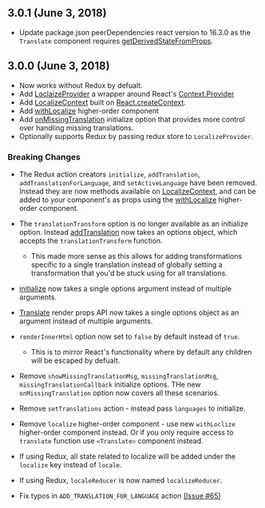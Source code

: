 ## 3.0.1 (June 3, 2018)

* Update package.json peerDependencies react version to 16.3.0 as the `Translate` component requires [getDerivedStateFromProps](https://reactjs.org/docs/react-component.html#static-getderivedstatefromprops).

## 3.0.0 (June 3, 2018)

* Now works without Redux by defualt.
* Add [LoclaizeProvider](https://ryandrewjohnson.github.io/react-localize-redux-docs//#localizeprovider) a wrapper around React's [Context.Provider](https://reactjs.org/docs/context.html#provider)
* Add [LocalizeContext](https://ryandrewjohnson.github.io/react-localize-redux-docs/#localizecontext) built on [React.createContext](https://reactjs.org/docs/context.html#reactcreatecontext).
* Add [withLocalize](https://ryandrewjohnson.github.io/react-localize-redux-docs/#withlocalize) higher-order component
* Add [onMissingTranslation](https://ryandrewjohnson.github.io/react-localize-redux-docs/#handle-missing-translations) initialize option that provides more control over handling missing translations.
* Optionally supports Redux by passing redux store to `LocalizeProvider`.

### Breaking Changes

* The Redux action creators `initialize`, `addTranslation`, `addTranslationForLanguage`, and `setActiveLanguage` have been removed. Instead they are now methods available on [LocalizeContext](https://ryandrewjohnson.github.io/react-localize-redux-docs/#localizecontext), and can be added to your component's as props using the [withLocalize](https://ryandrewjohnson.github.io/react-localize-redux-docs/#withlocalize) higher-order component.

* The `translationTransform` option is no longer available as an initialize option. Instead [addTranslation](https://ryandrewjohnson.github.io/react-localize-redux-docs/#addtranslation) now takes an options object, which accepts the `translationTransform` function.

  * This made more sense as this allows for adding transformations specific to a single translation instead of globally setting a transformation that you'd be stuck using for all translations.

* [initialize](https://ryandrewjohnson.github.io/react-localize-redux-docs/#initialize) now takes a single options argument instead of multiple arguments.

* [Translate](https://ryandrewjohnson.github.io/react-localize-redux-docs/#render-props-api) render props API now takes a single options object as an argument instead of multiple arguments.

* `renderInnerHtml` option now set to `false` by default instead of `true`.

  * This is to mirror React's functionality where by default any children will be escaped by defualt.

* Remove `showMissingTranslationMsg`, `missingTranslationMsg`, `missingTranslationCallback` initialize options. THe new `onMissingTranslation` option now covers all these scenarios.

* Remove `setTranslations` action - instead pass `languages` to initialize.

* Remove `localize` higher-order component - use new `withLoclize` higher-order component instead. Or if you only require access to `translate` function use `<Translate>` component instead.

* If using Redux, all state related to localize will be added under the `localize` key instead of `locale`.

* If using Redux, `localeReducer` is now named `localizeReducer`.

* Fix typos in `ADD_TRANSLATION_FOR_LANGUAGE` action [(Issue #65)](https://github.com/ryandrewjohnson/react-localize-redux/issues/65)
